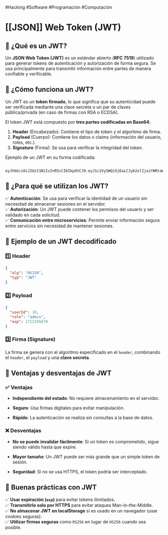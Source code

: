 #Hacking #Software #Programación #Computación 
# [[JSON]] Web Token (JWT)  

## 🔹 ¿Qué es un JWT?  
Un **JSON Web Token (JWT)** es un estándar abierto (**RFC 7519**) utilizado para generar tokens de autenticación y autorización de forma segura. Se usa principalmente para transmitir información entre partes de manera confiable y verificable.  

## 🔹 ¿Cómo funciona un JWT?  
Un JWT es un **token firmado**, lo que significa que su autenticidad puede ser verificada mediante una clave secreta o un par de claves pública/privada (en caso de firmas con RSA o ECDSA).  

El token JWT está compuesto por **tres partes codificadas en Base64**:  

1. **Header** (Encabezado): Contiene el tipo de token y el algoritmo de firma.  
2. **Payload** (Cuerpo): Contiene los datos o claims (información del usuario, roles, etc.).  
3. **Signature** (Firma): Se usa para verificar la integridad del token.  

Ejemplo de un JWT en su forma codificada:  
```

eyJhbGciOiJIUzI1NiIsInR5cCI6IkpXVCJ9.eyJ1c2VySWQiOjEwLCJyb2xlIjoiYWRtaW4ifQ.sD3Jp9cGAsO9w7JXwPX5F7J2vNer7H3zLoJMe2fGqZw

````

## 🔹 ¿Para qué se utilizan los JWT?  
✅ **Autenticación**: Se usa para verificar la identidad de un usuario sin necesidad de almacenar sesiones en el servidor.  
✅ **Autorización**: Un JWT puede contener los permisos del usuario y ser validado en cada solicitud.  
✅ **Comunicación entre microservicios**: Permite enviar información segura entre servicios sin necesidad de mantener sesiones.  

## 🔹 Ejemplo de un JWT decodificado  
### 1️⃣ **Header**  
```json
{
  "alg": "HS256",
  "typ": "JWT"
}
````

### 2️⃣ **Payload**

```json
{
  "userId": 10,
  "role": "admin",
  "exp": 1712345678
}
```

### 3️⃣ **Firma (Signature)**

La firma se genera con el algoritmo especificado en el `header`, combinando el `header`, el `payload` y una **clave secreta**.

## 🔹 Ventajas y desventajas de JWT

### ✅ **Ventajas**

- **Independiente del estado**: No requiere almacenamiento en el servidor.
    
- **Seguro**: Usa firmas digitales para evitar manipulación.
    
- **Rápido**: La autenticación se realiza sin consultas a la base de datos.
    

### ❌ **Desventajas**

- **No se puede invalidar fácilmente**: Si un token es comprometido, sigue siendo válido hasta que expire.
    
- **Mayor tamaño**: Un JWT puede ser más grande que un simple token de sesión.
    
- **Seguridad**: Si no se usa HTTPS, el token podría ser interceptado.
    

## 🔹 Buenas prácticas con JWT

✅ **Usar expiración (`exp`)** para evitar tokens ilimitados.  
✅ **Transmitirlo solo por HTTPS** para evitar ataques Man-in-the-Middle.  
✅ **No almacenar JWT en localStorage** si es usado en un navegador (usar cookies seguras).  
✅ **Utilizar firmas seguras** como `RS256` en lugar de `HS256` cuando sea posible.